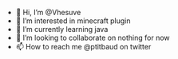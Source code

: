 - 👋 Hi, I’m @Vhesuve
- 👀 I’m interested in minecraft plugin
- 🌱 I’m currently learning java
- 💞️ I’m looking to collaborate on nothing for now
- 📫 How to reach me @ptitbaud on twitter

<!---
Vhesuve/Vhesuve is a ✨ special ✨ repository because its `README.md` (this file) appears on your GitHub profile.
You can click the Preview link to take a look at your changes.
--->

